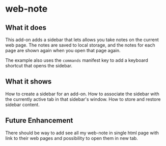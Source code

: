 # web-note

## What it does

This add-on adds a sidebar that lets allows you take notes on the current web page. The notes are saved to local storage, and the notes for each page are shown again when you open that page again.

The example also uses the `commands` manifest key to add a keyboard shortcut that opens the sidebar.

## What it shows

How to create a sidebar for an add-on. How to associate the sidebar with the currently active tab in that sidebar's window. How to store and restore sidebar content.

## Future Enhancement

There should be way to add see all my web-note in single html page with link to their web pages and possibility to open them in new tab.
